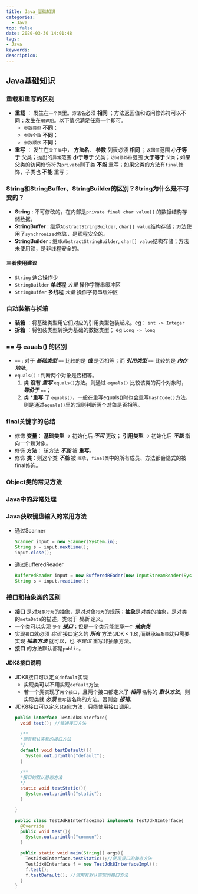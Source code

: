 ```yaml
---
title: Java_基础知识
categories:
  - Java
top: false
date: 2020-03-30 14:01:48
tags:
- Java
keywords:
description: 
---
```


## Java基础知识

### 重载和重写的区别
- **重载** ： 发生在`一个类`里。`方法名`必须 **相同** ；方法返回值和访问修饰符可以不同；发生在`编译期`。以下情况满足任意一个即可。
    - `参数类型` **不同**；
    - `参数个数` **不同**；
    - `参数顺序` **不同**；
- **重写** ： 发生在`父子类`中， **方法名**、 **参数** 列表必须 **相同** ；`返回值`范围 **小于等于** 父类；抛出的`异常`范围 **小于等于** 父类；`访问修饰符`范围 **大于等于** `父类`；如果父类的访问修饰符为`private`则子类 **不能** 重写；如果父类的方法有`final`修饰，子类也 **不能** 重写；

### String和StringBuffer、StringBuilder的区别？String为什么是不可变的？
- **String** : 不可修改的，在内部是`private final char value[]` 的数据结构存储数据。
- **StringBuffer** : 继承`AbstractStringBuilder`, `char[] value`结构存储；方法使用了`synchronized`修饰，是线程安全的。
- **StringBuilder** : 继承`AbstractStringBuilder`, `char[] value`结构存储；方法未使用锁，是非线程安全的。

#### 三者使用建议
- `String` 适合操作少
- `StringBuilder` **单线程** *大量* 操作字符串缓冲区
- `StringBuffer` **多线程** *大量* 操作字符串缓冲区

### 自动装箱与拆箱
- **装箱** ：将基础类型用它们对应的引用类型包装起来。eg： `int -> Integer`
- **拆箱** ：将包装类型转换为基础的数据类型；   eg  `Long -> long`

### == 与 eauals() 的区别
- `==` : 对于 ***基础类型*** `==` 比较的是 ***值*** 是否相等；而 ***引用类型*** `==` 比较的是 ***内存地址***。
- `equals()` : 判断两个对象是否相等。
    1. 类 **没有** ***重写*** `equals()`方法。则通过 `equals()` 比较该类的两个对象时， ***等价于*** `==`；
    2. 类 ***重写** 了 `equals()`，一般在重写equals()时也会重写`hashCode()`方法，则是通过`equals()`里的规则判断两个对象是否相等。

### final关键字的总结
- 修饰 **变量**： **基础类型** -> 初始化后 ***不可*** 更改； **引用类型** -> 初始化后 ***不能*** 指向一个新对象。
- 修饰 **方法**： 该方法 ***不能*** 被 **重写**。
- 修饰 **类**：则这个类 ***不能*** 被 `继承`，`final类`中的所有成员、方法都会隐式的被final修饰。

### Object类的常见方法

### Java中的异常处理

### Java获取键盘输入的常用方法
- 通过Scanner
  ```java
  Scanner input = new Scanner(System.in);
  String s = input.nextLine();
  input.close();
  ```
- 通过BufferedReader
  ```java
  BufferedReader input = new BufferedREader(new InputStreamReader(System.in));
  String s = input.readLine();
  ```

### 接口和抽象类的区别
- **接口** 是对`对象行为`的抽象，是对对象`行为`的规范；**抽象**是对类的抽象，是对类的`metaData`的描述，类似于 *模版* 定义。
- 一个类可以实现 `多个` ***接口***；但是一个类只能继承`一个` ***抽象类***
- 实现`接口`就必须 *实现* 接口定义的 ***所有*** 方法(JDK &lt; 1.8),而继承`抽象类`就只需要实现 ***抽象方法*** 就可以，也 *不建议* 重写非抽象方法。
- **接口** 的方法默认都是`public`。

#### JDK8接口说明
- JDK8接口可以定义`default`实现
    - 实现类可以不用实现`default`方法
    - 若一个类实现了`两个接口`，且两个接口都定义了 ***相同*** 名称的 ***默认方法***，则实现类就 ***必须*** `重写`该名称的方法。否则会 ***报错***。
- JDK8接口可以定义static方法，只能使用接口调用。
  ```java
  public interface TestJdk8Interface{
    void test(); //普通接口方法

    /**
    *拥有默认实现的接口方法
    */
    default void testDefault(){
      System.out.println("default");
    }

    /**
    *接口的默认静态方法
    */
    static void testStatic(){
      System.out.println("static");
    }

  }

  public class TestJdk8InterfaceImpl implements TestJdk8Interface{
    @Override
    public void test(){
      System.out.println("common");
    }

    public static void main(String[] args){
      TestJdk8Interface.testStatic();//使用接口的静态方法
      TestJdk8Interface f = new TestJdk8InterfaceImpl();
      f.test();
      f.testDefault(); //调用有默认实现的接口方法
    }
  }
  ```

